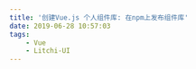 ```yaml
---
title: '创建Vue.js 个人组件库: 在npm上发布组件库'
date: 2019-06-28 10:57:03
tags:
    - Vue
    - Litchi-UI
---
```

